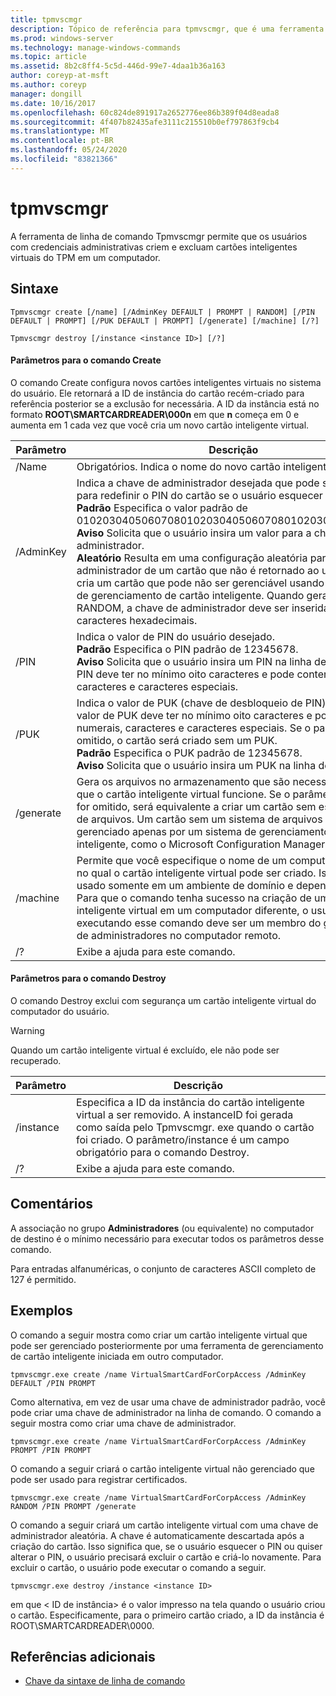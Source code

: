 ```yaml
---
title: tpmvscmgr
description: Tópico de referência para tpmvscmgr, que é uma ferramenta de linha de comando que permite aos usuários com credenciais administrativas criar e excluir cartões inteligentes virtuais do TPM em um computador.
ms.prod: windows-server
ms.technology: manage-windows-commands
ms.topic: article
ms.assetid: 8b2c8ff4-5c5d-446d-99e7-4daa1b36a163
author: coreyp-at-msft
ms.author: coreyp
manager: dongill
ms.date: 10/16/2017
ms.openlocfilehash: 60c824de891917a2652776ee86b389f04d8eada8
ms.sourcegitcommit: 4f407b82435afe3111c215510b0ef797863f9cb4
ms.translationtype: MT
ms.contentlocale: pt-BR
ms.lasthandoff: 05/24/2020
ms.locfileid: "83821366"
---
```

# <a name="tpmvscmgr"></a>tpmvscmgr

A ferramenta de linha de comando Tpmvscmgr permite que os usuários com credenciais administrativas criem e excluam cartões inteligentes virtuais do TPM em um computador.

## <a name="syntax"></a>Sintaxe

```
Tpmvscmgr create [/name] [/AdminKey DEFAULT | PROMPT | RANDOM] [/PIN DEFAULT | PROMPT] [/PUK DEFAULT | PROMPT] [/generate] [/machine] [/?]
```
```
Tpmvscmgr destroy [/instance <instance ID>] [/?]
```

#### <a name="parameters-for-create-command"></a>Parâmetros para o comando Create

O comando Create configura novos cartões inteligentes virtuais no sistema do usuário. Ele retornará a ID de instância do cartão recém-criado para referência posterior se a exclusão for necessária. A ID da instância está no formato **ROOT\SMARTCARDREADER\000n** em que **n** começa em 0 e aumenta em 1 cada vez que você cria um novo cartão inteligente virtual.

|Parâmetro|Descrição|
|---------|-----------|
|/Name|Obrigatórios. Indica o nome do novo cartão inteligente virtual.|
|/AdminKey|Indica a chave de administrador desejada que pode ser usada para redefinir o PIN do cartão se o usuário esquecer o PIN.</br>**Padrão** Especifica o valor padrão de 010203040506070801020304050607080102030405060708.</br>**Aviso** Solicita que o usuário insira um valor para a chave de administrador.</br>**Aleatório** Resulta em uma configuração aleatória para a chave de administrador de um cartão que não é retornado ao usuário. Isso cria um cartão que pode não ser gerenciável usando ferramentas de gerenciamento de cartão inteligente. Quando gerado com RANDOM, a chave de administrador deve ser inserida como 48 caracteres hexadecimais.|
|/PIN|Indica o valor de PIN do usuário desejado.</br>**Padrão** Especifica o PIN padrão de 12345678.</br>**Aviso** Solicita que o usuário insira um PIN na linha de comando. O PIN deve ter no mínimo oito caracteres e pode conter numerais, caracteres e caracteres especiais.|
|/PUK|Indica o valor de PUK (chave de desbloqueio de PIN) desejado. O valor de PUK deve ter no mínimo oito caracteres e pode conter numerais, caracteres e caracteres especiais. Se o parâmetro for omitido, o cartão será criado sem um PUK.</br>**Padrão** Especifica o PUK padrão de 12345678.</br>**Aviso** Solicita que o usuário insira um PUK na linha de comando.|
|/generate|Gera os arquivos no armazenamento que são necessários para que o cartão inteligente virtual funcione. Se o parâmetro/Generate for omitido, será equivalente a criar um cartão sem esse sistema de arquivos. Um cartão sem um sistema de arquivos pode ser gerenciado apenas por um sistema de gerenciamento de cartão inteligente, como o Microsoft Configuration Manager.|
|/machine|Permite que você especifique o nome de um computador remoto no qual o cartão inteligente virtual pode ser criado. Isso pode ser usado somente em um ambiente de domínio e depende do DCOM. Para que o comando tenha sucesso na criação de um cartão inteligente virtual em um computador diferente, o usuário que está executando esse comando deve ser um membro do grupo local de administradores no computador remoto.|
|/?|Exibe a ajuda para este comando.|

#### <a name="parameters-for-destroy-command"></a>Parâmetros para o comando Destroy

O comando Destroy exclui com segurança um cartão inteligente virtual do computador do usuário.

> [!WARNING]
> Quando um cartão inteligente virtual é excluído, ele não pode ser recuperado.

|Parâmetro|Descrição|
|---------|-----------|
|/instance|Especifica a ID da instância do cartão inteligente virtual a ser removido. A instanceID foi gerada como saída pelo Tpmvscmgr. exe quando o cartão foi criado. O parâmetro/instance é um campo obrigatório para o comando Destroy.|
|/?|Exibe a ajuda para este comando.|

## <a name="remarks"></a>Comentários

A associação no grupo **Administradores** (ou equivalente) no computador de destino é o mínimo necessário para executar todos os parâmetros desse comando.

Para entradas alfanuméricas, o conjunto de caracteres ASCII completo de 127 é permitido.

## <a name="examples"></a>Exemplos

O comando a seguir mostra como criar um cartão inteligente virtual que pode ser gerenciado posteriormente por uma ferramenta de gerenciamento de cartão inteligente iniciada em outro computador.
```
tpmvscmgr.exe create /name VirtualSmartCardForCorpAccess /AdminKey DEFAULT /PIN PROMPT
```
Como alternativa, em vez de usar uma chave de administrador padrão, você pode criar uma chave de administrador na linha de comando. O comando a seguir mostra como criar uma chave de administrador.
```
tpmvscmgr.exe create /name VirtualSmartCardForCorpAccess /AdminKey PROMPT /PIN PROMPT
```
O comando a seguir criará o cartão inteligente virtual não gerenciado que pode ser usado para registrar certificados.
```
tpmvscmgr.exe create /name VirtualSmartCardForCorpAccess /AdminKey RANDOM /PIN PROMPT /generate
```
O comando a seguir criará um cartão inteligente virtual com uma chave de administrador aleatória. A chave é automaticamente descartada após a criação do cartão. Isso significa que, se o usuário esquecer o PIN ou quiser alterar o PIN, o usuário precisará excluir o cartão e criá-lo novamente. Para excluir o cartão, o usuário pode executar o comando a seguir.
```
tpmvscmgr.exe destroy /instance <instance ID>
```
em que \< ID de instância> é o valor impresso na tela quando o usuário criou o cartão. Especificamente, para o primeiro cartão criado, a ID da instância é ROOT\SMARTCARDREADER\0000.

## <a name="additional-references"></a>Referências adicionais

- [Chave da sintaxe de linha de comando](command-line-syntax-key.md)
